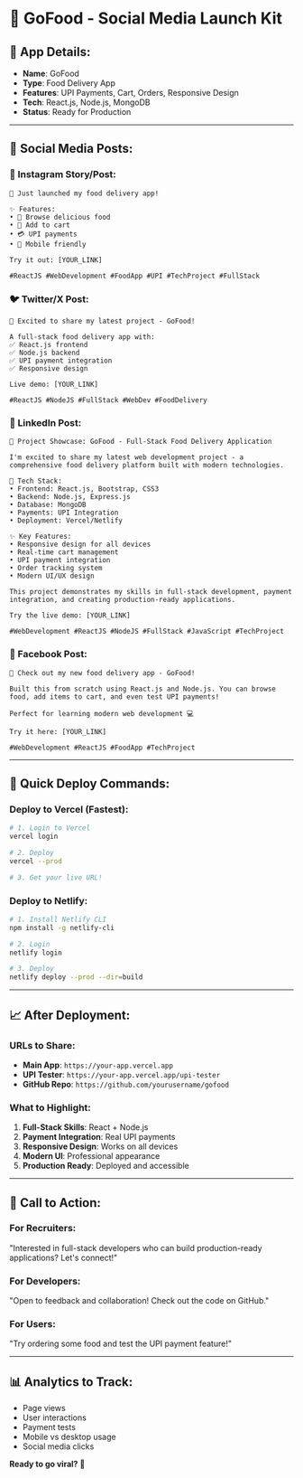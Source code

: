 # 🎉 GoFood - Social Media Launch Kit

## 📱 **App Details:**
- **Name**: GoFood
- **Type**: Food Delivery App
- **Features**: UPI Payments, Cart, Orders, Responsive Design
- **Tech**: React.js, Node.js, MongoDB
- **Status**: Ready for Production

---

## 📝 **Social Media Posts:**

### **📸 Instagram Story/Post:**
```
🍕 Just launched my food delivery app! 

✨ Features:
• 🍔 Browse delicious food
• 🛒 Add to cart
• 💳 UPI payments
• 📱 Mobile friendly

Try it out: [YOUR_LINK]

#ReactJS #WebDevelopment #FoodApp #UPI #TechProject #FullStack
```

### **🐦 Twitter/X Post:**
```
🚀 Excited to share my latest project - GoFood! 

A full-stack food delivery app with:
✅ React.js frontend
✅ Node.js backend  
✅ UPI payment integration
✅ Responsive design

Live demo: [YOUR_LINK]

#ReactJS #NodeJS #FullStack #WebDev #FoodDelivery
```

### **💼 LinkedIn Post:**
```
🎯 Project Showcase: GoFood - Full-Stack Food Delivery Application

I'm excited to share my latest web development project - a comprehensive food delivery platform built with modern technologies.

🔧 Tech Stack:
• Frontend: React.js, Bootstrap, CSS3
• Backend: Node.js, Express.js
• Database: MongoDB
• Payments: UPI Integration
• Deployment: Vercel/Netlify

✨ Key Features:
• Responsive design for all devices
• Real-time cart management
• UPI payment integration
• Order tracking system
• Modern UI/UX design

This project demonstrates my skills in full-stack development, payment integration, and creating production-ready applications.

Try the live demo: [YOUR_LINK]

#WebDevelopment #ReactJS #NodeJS #FullStack #JavaScript #TechProject
```

### **📘 Facebook Post:**
```
🍕 Check out my new food delivery app - GoFood! 

Built this from scratch using React.js and Node.js. You can browse food, add items to cart, and even test UPI payments!

Perfect for learning modern web development 💻

Try it here: [YOUR_LINK]

#WebDevelopment #ReactJS #FoodApp #TechProject
```

---

## 🔗 **Quick Deploy Commands:**

### **Deploy to Vercel (Fastest):**
```bash
# 1. Login to Vercel
vercel login

# 2. Deploy
vercel --prod

# 3. Get your live URL!
```

### **Deploy to Netlify:**
```bash
# 1. Install Netlify CLI
npm install -g netlify-cli

# 2. Login
netlify login

# 3. Deploy
netlify deploy --prod --dir=build
```

---

## 📈 **After Deployment:**

### **URLs to Share:**
- **Main App**: `https://your-app.vercel.app`
- **UPI Tester**: `https://your-app.vercel.app/upi-tester`
- **GitHub Repo**: `https://github.com/yourusername/gofood`

### **What to Highlight:**
1. **Full-Stack Skills**: React + Node.js
2. **Payment Integration**: Real UPI payments
3. **Responsive Design**: Works on all devices
4. **Modern UI**: Professional appearance
5. **Production Ready**: Deployed and accessible

---

## 🎯 **Call to Action:**

### **For Recruiters:**
"Interested in full-stack developers who can build production-ready applications? Let's connect!"

### **For Developers:**
"Open to feedback and collaboration! Check out the code on GitHub."

### **For Users:**
"Try ordering some food and test the UPI payment feature!"

---

## 📊 **Analytics to Track:**
- Page views
- User interactions
- Payment tests
- Mobile vs desktop usage
- Social media clicks

**Ready to go viral? 🚀**
